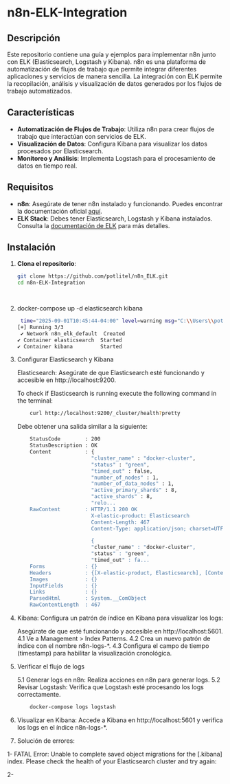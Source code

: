  # n8n-ELK-Integration

## Descripción

Este repositorio contiene una guía y ejemplos para implementar n8n junto con ELK (Elasticsearch, Logstash y Kibana). n8n es una plataforma de automatización de flujos de trabajo que permite integrar diferentes aplicaciones y servicios de manera sencilla. La integración con ELK permite la recopilación, análisis y visualización de datos generados por los flujos de trabajo automatizados.

## Características

- **Automatización de Flujos de Trabajo**: Utiliza n8n para crear flujos de trabajo que interactúan con servicios de ELK.
- **Visualización de Datos**: Configura Kibana para visualizar los datos procesados por Elasticsearch.
- **Monitoreo y Análisis**: Implementa Logstash para el procesamiento de datos en tiempo real.

## Requisitos

- **n8n**: Asegúrate de tener n8n instalado y funcionando. Puedes encontrar la documentación oficial [aquí](https://docs.n8n.io).
- **ELK Stack**: Debes tener Elasticsearch, Logstash y Kibana instalados. Consulta la [documentación de ELK](https://www.elastic.co/guide/en/elastic-stack/current/index.html) para más detalles.

## Instalación

1. **Clona el repositorio**:
   ```bash
   git clone https://github.com/potlitel/n8n_ELK.git
   cd n8n-ELK-Integration

 
2. docker-compose up -d elasticsearch kibana 

    ```bash
     time="2025-09-01T10:45:44-04:00" level=warning msg="C:\\Users\\potli\\source\\repos\\n8n_ELK\\docker-compose.yml: the attribute `version` is obsolete, it will be ignored, please remove it to avoid potential confusion"
    [+] Running 3/3
     ✔ Network n8n_elk_default  Created                                          0.1s
    ✔ Container elasticsearch  Started                                           0.5s
    ✔ Container kibana         Started    


3. Configurar Elasticsearch y Kibana

    Elasticsearch: Asegúrate de que Elasticsearch esté funcionando y accesible en http://localhost:9200.

    To check if Elasticsearch is running execute the following command in the terminal:

    ```bash
        curl http://localhost:9200/_cluster/health?pretty
    ```

    Debe obtener una salida similar a la siguiente:

    ```bash
        StatusCode        : 200
        StatusDescription : OK
        Content           : {
                            "cluster_name" : "docker-cluster",
                            "status" : "green",
                            "timed_out" : false,
                            "number_of_nodes" : 1,
                            "number_of_data_nodes" : 1,
                            "active_primary_shards" : 8,
                            "active_shards" : 8,
                            "relo...
        RawContent        : HTTP/1.1 200 OK
                            X-elastic-product: Elasticsearch
                            Content-Length: 467
                            Content-Type: application/json; charset=UTF-8

                            {
                            "cluster_name" : "docker-cluster",
                            "status" : "green",
                            "timed_out" : fa...
        Forms             : {}
        Headers           : {[X-elastic-product, Elasticsearch], [Content-Length, 467], [Content-Type, application/json; charset=UTF-8]}
        Images            : {}
        InputFields       : {}
        Links             : {}
        ParsedHtml        : System.__ComObject
        RawContentLength  : 467
    ```

4. Kibana: Configura un patrón de índice en Kibana para visualizar los logs:

    Asegúrate de que esté funcionando y accesible en http://localhost:5601.
    4.1 Ve a Management > Index Patterns.
    4.2 Crea un nuevo patrón de índice con el nombre n8n-logs-*.
    4.3 Configura el campo de tiempo (timestamp) para habilitar la visualización cronológica.

5.  Verificar el flujo de logs

    5.1 Generar logs en n8n: Realiza acciones en n8n para generar logs.
    5.2 Revisar Logstash: Verifica que Logstash esté procesando los logs correctamente.

    ```bash
        docker-compose logs logstash
    ```

6. Visualizar en Kibana: Accede a Kibana en http://localhost:5601 y verifica los logs en el índice n8n-logs-*.


7. Solución de errores:

1- FATAL Error: Unable to complete saved object migrations for the [.kibana] index. Please check the health of your Elasticsearch cluster and try again:

2-